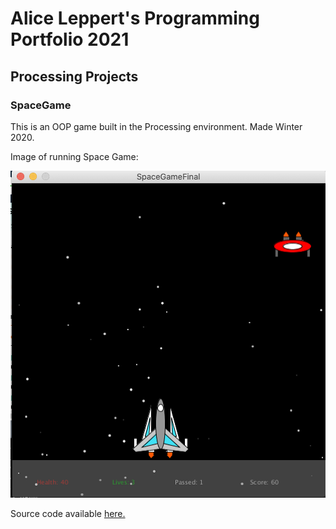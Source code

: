 # Alice Leppert's Programming Portfolio 2021

## Processing Projects

### SpaceGame
This is an OOP game built in the Processing environment. Made Winter 2020.

Image of running Space Game:

![Image of Space Game](https://github.com/Aeleppert/programmingportfolio/blob/gh-pages/images/SpaceGame.png?raw=true)

Source code available [here.](https://github.com/Aeleppert/programmingportfolio/tree/gh-pages/src/SpaceGameFinal)
